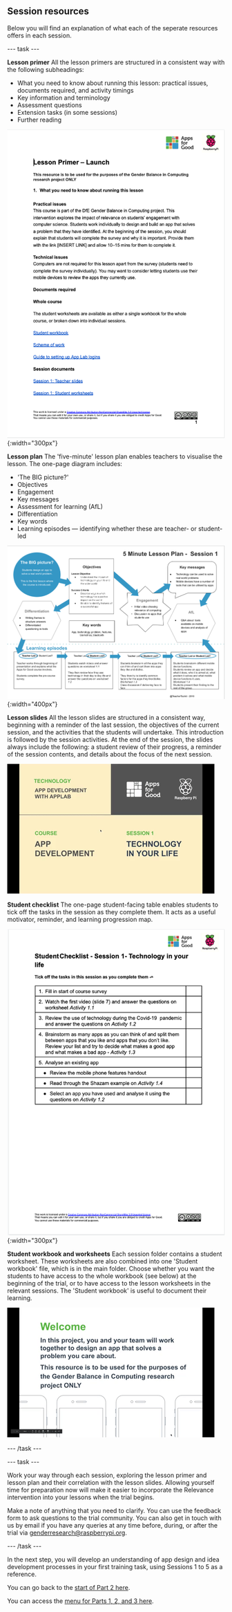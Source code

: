 ## Session resources
Below you will find an explanation of what each of the seperate resources offers in each session.

--- task ---

**Lesson primer**
All the lesson primers are structured in a consistent way with the following subheadings:
+ What you need to know about running this lesson: practical issues, documents required, and activity timings
+ Key information and terminology
+ Assessment questions
+ Extension tasks (in some sessions)
+ Further reading

![Lesson Primer](images/relevance-LessonPrimer.png){:width="300px"}

**Lesson plan**
The 'five-minute' lesson plan enables teachers to visualise the lesson. The one-page diagram includes: 
+ 'The BIG picture?'
+ Objectives
+ Engagement
+ Key messages
+ Assessment for learning (AfL)
+ Differentiation
+ Key words
+ Learning episodes — identifying whether these are teacher- or student-led

![Lesson Plan](images/relevance-LessonPlan.png){:width="400px"}

**Lesson slides**
All the lesson slides are structured in a consistent way, beginning with a reminder of the last session, the objectives of the current session, and the activities that the students will undertake. This introduction is followed by the session activities. At the end of the session, the slides always include the following: a student review of their progress, a reminder of the session contents, and details about the focus of the next session.

![Lesson Slides](images/relevance-LessonSlides.gif)

**Student checklist**
The one-page student-facing table enables students to tick off the tasks in the session as they complete them. It acts as a useful motivator, reminder, and learning progression map. 
 
![Student Checklist](images/relevance-StudentChecklist.png){:width="300px"}

**Student workbook and worksheets**
Each session folder contains a student worksheet. These worksheets are also combined into one 'Student workbook' file, which is in the main folder. Choose whether you want the students to have access to the whole workbook (see below) at the beginning of the trial, or to have access to the lesson worksheets in the relevant sessions. The 'Student workbook' is useful to document their learning.

![Lesson  Workbook](images/relevance-StudentWorkbook.gif)

--- /task ---

--- task ---

Work your way through each session, exploring the lesson primer and lesson plan and their correlation with the lesson slides. Allowing yourself time for preparation now will make it easier to incorporate the Relevance intervention into your lessons when the trial begins. 

Make a note of anything that you need to clarify. You can use the feedback form to ask questions to the trial community. You can also get in touch with us by email if you have any queries at any time before, during, or after the trial via [genderresearch@raspberrypi.org](mailto:genderresearch@raspberrypi.org).

--- /task ---

In the next step, you will develop an understanding of app design and idea development processes in your first training task, using Sessions 1 to 5 as a reference.

You can go back to the [start of Part 2 here](https://projects.raspberrypi.org/en/projects/Year8-RelevanceTraining-Part2-GBICi4). 

You can access the [menu for Parts 1, 2, and 3 here](https://projects.raspberrypi.org/en/pathways/year8-relevancetraining-gbici4).
